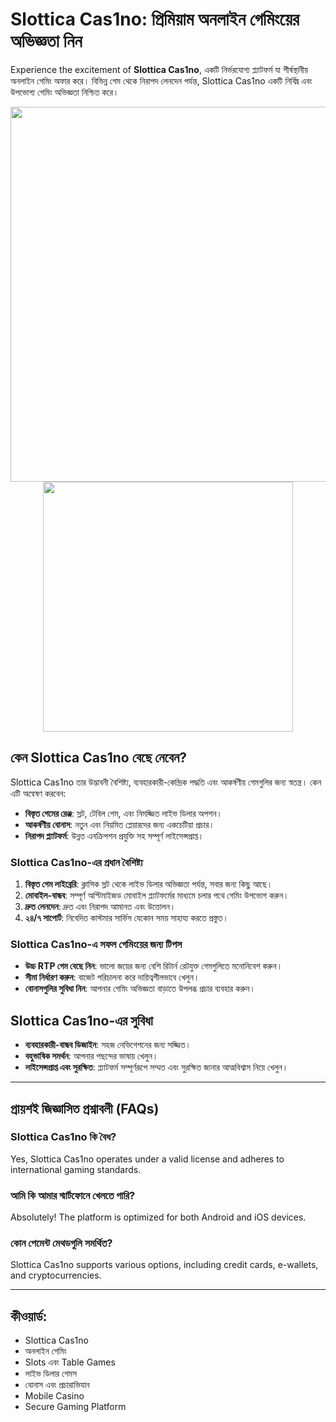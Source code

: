# Slottica Cas1no: প্রিমিয়াম অনলাইন গেমিংয়ের অভিজ্ঞতা নিন

Experience the excitement of **Slottica Cas1no**, একটি নির্ভরযোগ্য প্ল্যাটফর্ম যা শীর্ষস্থানীয় অনলাইন গেমিং অফার করে। বিভিন্ন গেম থেকে নিরাপদ লেনদেন পর্যন্ত, Slottica Cas1no একটি নির্বিঘ্ন এবং উপভোগ্য গেমিং অভিজ্ঞতা নিশ্চিত করে।

<div align="center">
<img src="https://www.mobilegamer.com.br/wp-content/uploads/2023/06/Mobile-Gaming.webp" width="600">
</div>

<div align="center">
<a href="https://tinyurl.com/3kj2yj2s">
<img align="center" src="https://static.wixstatic.com/media/2a8103_44a9e01ec3b4451cad8859f6fe231b70~mv2.webp" width="400">
</a>
</div>

## কেন Slottica Cas1no বেছে নেবেন?

Slottica Cas1no তার উদ্ভাবনী বৈশিষ্ট্য, ব্যবহারকারী-কেন্দ্রিক পদ্ধতি এবং আকর্ষণীয় গেমগুলির জন্য স্বতন্ত্র। কেন এটি অন্বেষণ করবেন:

- **বিস্তৃত গেমের রেঞ্জ**: স্লট, টেবিল গেম, এবং নিমজ্জিত লাইভ ডিলার অপশন।
- **আকর্ষণীয় বোনাস**: নতুন এবং নিয়মিত প্লেয়ারদের জন্য একচেটিয়া প্রচার।
- **নিরাপদ প্ল্যাটফর্ম**: উন্নত এনক্রিপশন প্রযুক্তি সহ সম্পূর্ণ লাইসেন্সপ্রাপ্ত।

### Slottica Cas1no-এর প্রধান বৈশিষ্ট্য

1. **বিস্তৃত গেম লাইব্রেরি**: ক্লাসিক স্লট থেকে লাইভ ডিলার অভিজ্ঞতা পর্যন্ত, সবার জন্য কিছু আছে।
2. **মোবাইল-বান্ধব**: সম্পূর্ণ অপ্টিমাইজড মোবাইল প্ল্যাটফর্মের মাধ্যমে চলার পথে গেমিং উপভোগ করুন।
3. **দ্রুত লেনদেন**: দ্রুত এবং নিরাপদ আমানত এবং উত্তোলন।
4. **২৪/৭ সাপোর্ট**: নিবেদিত কাস্টমার সার্ভিস যেকোন সময় সাহায্য করতে প্রস্তুত।

### Slottica Cas1no-এ সফল গেমিংয়ের জন্য টিপস

- **উচ্চ RTP গেম বেছে নিন**: ভালো জয়ের জন্য বেশি রিটার্ন রেটযুক্ত গেমগুলিতে মনোনিবেশ করুন।
- **সীমা নির্ধারণ করুন**: বাজেট পরিচালনা করে দায়িত্বশীলভাবে খেলুন।
- **বোনাসগুলির সুবিধা নিন**: আপনার গেমিং অভিজ্ঞতা বাড়াতে উপলব্ধ প্রচার ব্যবহার করুন।

## Slottica Cas1no-এর সুবিধা

- **ব্যবহারকারী-বান্ধব ডিজাইন**: সহজ নেভিগেশনের জন্য সজ্জিত।
- **বহুভাষিক সমর্থন**: আপনার পছন্দের ভাষায় খেলুন।
- **লাইসেন্সপ্রাপ্ত এবং সুরক্ষিত**: প্ল্যাটফর্ম সম্পূর্ণরূপে সম্মত এবং সুরক্ষিত জানার আত্মবিশ্বাস নিয়ে খেলুন।

---

## প্রায়শই জিজ্ঞাসিত প্রশ্নাবলী (FAQs)

### Slottica Cas1no কি বৈধ?
Yes, Slottica Cas1no operates under a valid license and adheres to international gaming standards.

### আমি কি আমার স্মার্টফোনে খেলতে পারি?
Absolutely! The platform is optimized for both Android and iOS devices.

### কোন পেমেন্ট মেথডগুলি সমর্থিত?
Slottica Cas1no supports various options, including credit cards, e-wallets, and cryptocurrencies.

---

## কীওয়ার্ড:
- Slottica Cas1no
- অনলাইন গেমিং
- Slots এবং Table Games
- লাইভ ডিলার গেমস
- বোনাস এবং প্রচারাভিযান
- Mobile Casino
- Secure Gaming Platform

